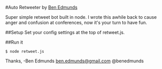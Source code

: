 #Auto Retweeter
by [Ben Edmunds](http://benedmunds.com)

Super simple retweet bot built in node.  I wrote this awhile back to cause anger and confusion at conferences, now it's your turn to have fun.

##Setup
Set your config settings at the top of retweet.js.

##Run it

    $ node retweet.js




Thanks,
-Ben Edmunds
 ben.edmunds@gmail.com
 @benedmunds